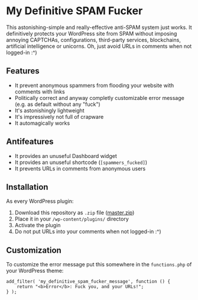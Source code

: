 # My Definitive SPAM Fucker

This astonishing-simple and really-effective anti-SPAM system just works. It definitively protects your WordPress site from SPAM without imposing annoying CAPTCHAs, configurations, third-party services, blockchains, artificial intelligence or unicorns. Oh, just avoid URLs in comments when not logged-in :^)

## Features

* It prevent anonymous spammers from flooding your website with comments with links
* Politically correct and anyway completly customizable error message (e.g. as default without any "fuck")
* It's astonishingly lightweight
* It's impressively not full of crapware
* It automagically works

## Antifeatures

* It provides an unuseful Dashboard widget
* It provides an unuseful shortcode (`[spammers_fucked]`)
* It prevents URLs in comments from anonymous users

## Installation

As every WordPress plugin:

1. Download this repository as `.zip` file ([master.zip](https://github.com/valerio-bozzolan/wp-my-definitive-spam-fucker/archive/master.zip))
2. Place it in your `/wp-content/plugins/` directory
3. Activate the plugin
4. Do not put URLs into your comments when not logged-in :^)

## Customization

To customize the error message put this somewhere in the `functions.php` of your WordPress theme:

	add_filter( 'my_definitive_spam_fucker_message', function () {
		return "<b>Error</b>: Fuck you, and your URLs!";
	} );
